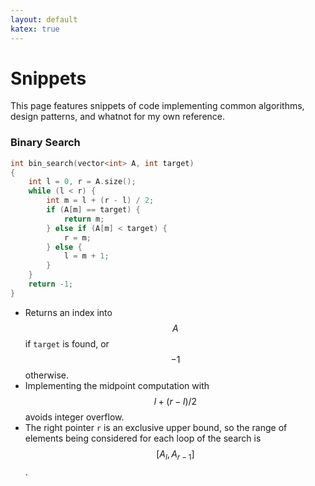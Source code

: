 ```yaml
---
layout: default
katex: true
---
```


# Snippets

This page features snippets of code implementing common algorithms, design patterns, and whatnot for my own reference.

### Binary Search

```cpp
int bin_search(vector<int> A, int target)
{
    int l = 0, r = A.size();
    while (l < r) {
        int m = l + (r - l) / 2;
        if (A[m] == target) {
            return m;
        } else if (A[m] < target) {
            r = m;
        } else {
            l = m + 1;
        }
    }
    return -1;
}
```

- Returns an index into $$A$$ if `target` is found, or $$-1$$ otherwise.
- Implementing the midpoint computation with $$l+(r-l)/2$$ avoids integer overflow.
- The right pointer `r` is an exclusive upper bound, so the range of elements being considered for each loop of the search is $$[A_l, A_{r-1}]$$.
